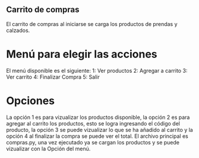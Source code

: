 ## Carrito de compras
El carrito de compras al iniciarse se carga los productos de prendas y calzados.
# Menú para elegir las acciones
El menú disponible es el siguiente:
        1: Ver productos
        2: Agregar a carrito
        3: Ver carrito
        4: Finalizar Compra
        5: Salir
# Opciones
La opción 1 es para vizualizar los productos disponible, la opción 2 es para agregar al carrito los productos, esto se logra ingresando el código del producto, la opción 3 se puede vizualizar lo que se ha añadido al carrito y la opción 4 al finalizar la compra se puede ver el total.
El archivo principal es compras.py, una vez ejecutado ya se cargan los productos y se puede vizualizar con la Opción del menú.
